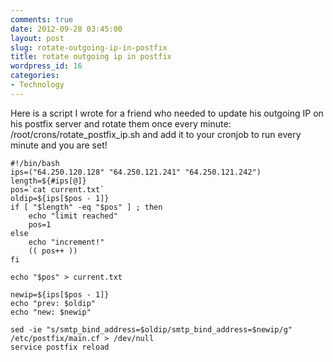 ```yaml
---
comments: true
date: 2012-09-28 03:45:00
layout: post
slug: rotate-outgoing-ip-in-postfix
title: rotate outgoing ip in postfix
wordpress_id: 16
categories:
- Technology
---
```


Here is a script I wrote for a friend who needed to update his outgoing IP on his postfix server and rotate them once every minute: /root/crons/rotate_postfix_ip.sh and add it to your cronjob to run every minute and you are set!



    
    #!/bin/bash
    ips=("64.250.120.128" "64.250.121.241" "64.250.121.242")
    length=${#ips[@]}
    pos=`cat current.txt`
    oldip=${ips[$pos - 1]}
    if [ "$length" -eq "$pos" ] ; then
        echo "limit reached"
        pos=1
    else
        echo "increment!"
        (( pos++ ))
    fi
    
    echo "$pos" > current.txt
    
    newip=${ips[$pos - 1]}
    echo "prev: $oldip"
    echo "new: $newip"
    
    sed -ie "s/smtp_bind_address=$oldip/smtp_bind_address=$newip/g" /etc/postfix/main.cf > /dev/null
    service postfix reload
    
    
    
